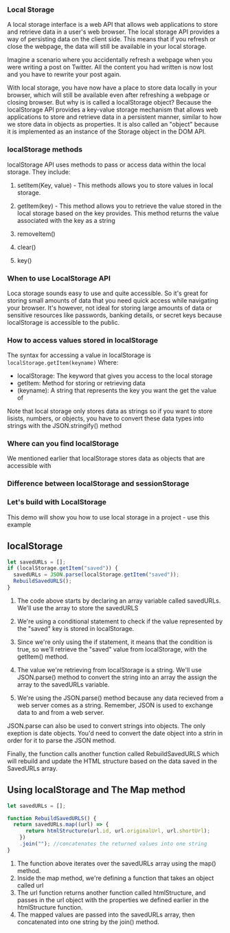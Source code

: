 ### Local Storage
A local storage interface is a web API that allows web applications to store and retrieve data in a user's web browser. The local storage API provides a way of persisting data on the client side. This means that if you refresh or close the webpage, the data will still be available in your local storage. 

Imagine a scenario where you accidentally refresh a webpage when you were writing a post on Twitter. All the content you had written is now lost and you have to rewrite your post again. 

With local storage, you have now have a place to store data locally in your browser, which will still be available even after refreshing a webpage or closing browser. But why is is called a localStorage object? Because the localStorage API provides a key-value storage mechanism that allows web applications to store and retrieve data in a persistent manner, similar to how we store data in objects as properties. It is also called an "object" because it is implemented as an instance of the Storage object in the DOM API. 

### localStorage methods
localStorage API uses methods to pass or access data within the local storage. They include:

1. setItem(Key, value) - This methods allows you to store values in local storage.

2. getItem(key) - This method allows you to retrieve the value stored in the local storage based on the key provides. This method returns the value associated with the key as a string
3. removeItem()
4. clear()
5. key()


### When to use LocalStorage API
Loca storage sounds easy to use and quite accessible. So it's great for storing small amounts of data that you need quick access while navigating your browser. It's however, not ideal for storing large amounts of data or sensitive resources like passwords, banking details, or secret keys because localStorage is accessible to the public. 


### How to access values stored in localStorage
The syntax for accessing a value in localStorage is `localStorage.getItem(keyname)` Where:

- localStorage: The keyword that gives you access to the local storage
- getItem: Method for storing or retrieving data
- (keyname): A string that represents the key you want the get the value of

Note that local storage only stores data as strings so if you want to store lisists, numbers, or objects, you have to convert these data types into strings with the JSON.stringify() method

### Where can you find localStorage 
We mentioned earlier that localStorage stores data as objects that are accessible with 

### Difference between localStorage and sessionStorage 


### Let's build with LocalStorage
This demo will show you how to use local storage in a project - use this example 

## localStorage

```JavaScript
let savedURLs = [];
if (localStorage.getItem("saved")) {
  savedURLs = JSON.parse(localStorage.getItem("saved"));
  RebuildSavedURLS();
}
```

1. The code above starts by declaring an array variable called savedURLs. We'll use the array to store the savedURLS

2. We're using a conditional statement to check if the value represented by the "saved" key is stored in localStorage.

3. Since we're only using the if statement, it means that the condition is true, so we'll retrieve the "saved" value from localStorage, with the getItem() method.

4. The value we're retrieving from localStorage is a string. We'll use JSON.parse() method to convert the string into an array the assign the array to the savedURLs variable. 

5. We're using the JSON.parse() method because any data recieved from a web server comes as a string. Remember, JSON is used to exchange data to and from a web server. 

JSON.parse can also be used to convert strings into objects. The only exeption is date objects. You'd need to convert the date object into a strin in order for it to parse the JSON method. 

Finally, the function calls another function called RebuildSavedURLS which will rebuild and update the HTML structure based on the data saved in the SavedURLs array. 

## Using localStorage and The Map method

```JavaScript
let savedURLs = [];

function RebuildSavedURLS() {
  return savedURLs.map((url) => {
      return htmlStructure(url.id, url.originalUrl, url.shortUrl);
    })
    .join(""); //concatenates the returned values into one string
}
```
1. The function above iterates over the savedURLs array using the map() method. 
2. Inside the map method, we're defining a function that takes an object called url
3. The url function returns another function called htmlStructure, and passes in the url object with the properties we defined earlier in the htmlStructure function. 
4. The mapped values are passed into the savedURLs array, then concatenated into one string by the join() method.  

